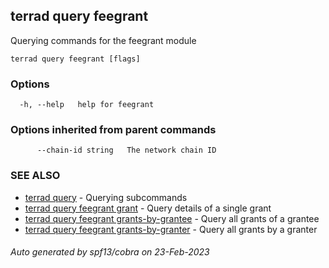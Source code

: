 ## terrad query feegrant

Querying commands for the feegrant module

```
terrad query feegrant [flags]
```

### Options

```
  -h, --help   help for feegrant
```

### Options inherited from parent commands

```
      --chain-id string   The network chain ID
```

### SEE ALSO

* [terrad query](terrad_query.md)	 - Querying subcommands
* [terrad query feegrant grant](terrad_query_feegrant_grant.md)	 - Query details of a single grant
* [terrad query feegrant grants-by-grantee](terrad_query_feegrant_grants-by-grantee.md)	 - Query all grants of a grantee
* [terrad query feegrant grants-by-granter](terrad_query_feegrant_grants-by-granter.md)	 - Query all grants by a granter

###### Auto generated by spf13/cobra on 23-Feb-2023
